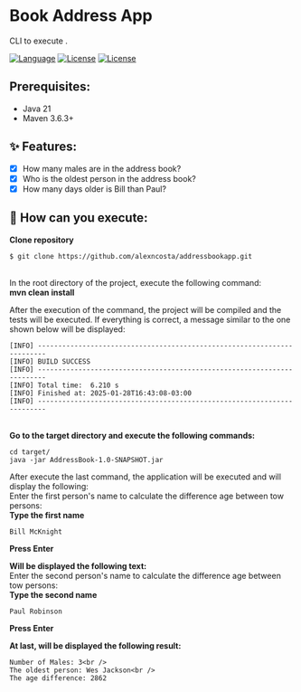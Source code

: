# Book Address App

CLI to execute .

[![Language](https://img.shields.io/badge/linguagem-Java-red)](https://www.python.org/)
[![License](https://img.shields.io/badge/license-MIT-yellow)](https://opensource.org/licenses/MIT)
[![License](https://img.shields.io/badge/repository-git-white)](https://github.com/alexncosta/addressbookapp.git)

## Prerequisites:
* Java 21
* Maven 3.6.3+

## ✨ Features:
- [x] How many males are in the address book?
- [x] Who is the oldest person in the address book?
- [x] How many days older is Bill than Paul?

## 🔨 How can you execute:
**Clone repository**<br />
```
$ git clone https://github.com/alexncosta/addressbookapp.git
```
<br />
In the root directory of the project, execute the following command:<br />
<b>mvn clean install</b>

After the execution of the command, the project will be compiled and the tests will be executed. 
If everything is correct, a message similar to the one shown below will be displayed:
```
[INFO] ------------------------------------------------------------------------
[INFO] BUILD SUCCESS
[INFO] ------------------------------------------------------------------------
[INFO] Total time:  6.210 s
[INFO] Finished at: 2025-01-28T16:43:08-03:00
[INFO] ------------------------------------------------------------------------
```
<br />
<b>Go to the target directory and execute the following commands:</b><br />

```
cd target/
java -jar AddressBook-1.0-SNAPSHOT.jar
```
After execute the last command, the application will be executed and will display the following:<br />
Enter the first person's name to calculate the difference age between tow persons:<br />
<b>Type the first name</b><br />

```
Bill McKnight
```
<b>Press Enter</b><br />

<b>Will be displayed the following text:</b><br />
Enter the second person's name to calculate the difference age between tow persons:<br />
<b>Type the second name</b><br />
```
Paul Robinson
```
<b>Press Enter</b><br />

<b>At last, will be displayed the following result:</b><br />
```
Number of Males: 3<br />
The oldest person: Wes Jackson<br />
The age difference: 2862
```
